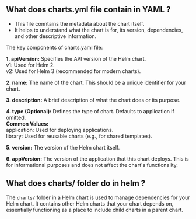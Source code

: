 ## What does charts.yml file contain in YAML ?

- This file conntains the metadata about the chart itself.
- It helps to understand what the chart is for, its version, dependencies, and other descriptive information.

The key components of charts.yaml file: <br>

**1. apiVersion:** Specifies the API version of the Helm chart.<br>
v1: Used for Helm 2.<br>
v2: Used for Helm 3 (recommended for modern charts).<br>

**2. name:** The name of the chart. This should be a unique identifier for your chart.<br>

**3. description:** A brief description of what the chart does or its purpose.<br>

**4. type (Optional):** Defines the type of chart. Defaults to application if omitted.<br>
**Common Values:**<br>
application: Used for deploying applications.<br>
library: Used for reusable charts (e.g., for shared templates).<br>

**5. version:** The version of the Helm chart itself.<br>

**6. appVersion:** The version of the application that this chart deploys. This is for informational purposes and does not affect the chart's functionality.

## What does charts/ folder do in helm ?

The `charts/` folder in a Helm chart is used to manage dependencies for your Helm chart. It contains other Helm charts that your chart depends on, essentially functioning as a place to include child charts in a parent chart.
